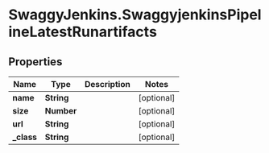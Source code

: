 # SwaggyJenkins.SwaggyjenkinsPipelineLatestRunartifacts

## Properties
Name | Type | Description | Notes
------------ | ------------- | ------------- | -------------
**name** | **String** |  | [optional] 
**size** | **Number** |  | [optional] 
**url** | **String** |  | [optional] 
**_class** | **String** |  | [optional] 


